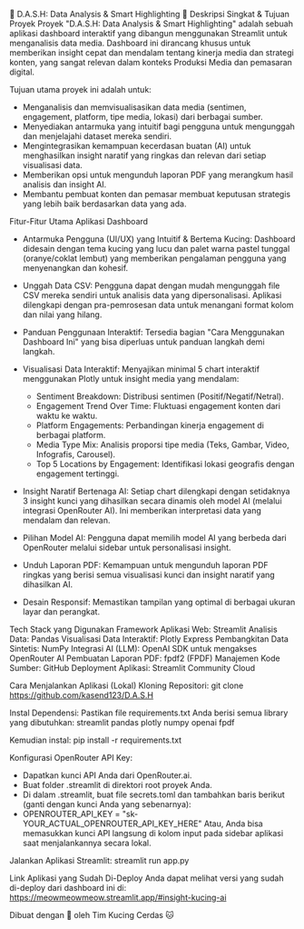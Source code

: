 🐾 D.A.S.H: Data Analysis & Smart Highlighting 🐾
Deskripsi Singkat & Tujuan Proyek
Proyek "D.A.S.H: Data Analysis & Smart Highlighting" adalah sebuah aplikasi dashboard interaktif yang dibangun menggunakan Streamlit untuk menganalisis data media. Dashboard ini dirancang khusus untuk memberikan insight cepat dan mendalam tentang kinerja media dan strategi konten, yang sangat relevan dalam konteks Produksi Media dan pemasaran digital.

Tujuan utama proyek ini adalah untuk:
- Menganalisis dan memvisualisasikan data media (sentimen, engagement, platform, tipe media, lokasi) dari berbagai sumber.
- Menyediakan antarmuka yang intuitif bagi pengguna untuk mengunggah dan menjelajahi dataset mereka sendiri.
- Mengintegrasikan kemampuan kecerdasan buatan (AI) untuk menghasilkan insight naratif yang ringkas dan relevan dari setiap visualisasi data.
- Memberikan opsi untuk mengunduh laporan PDF yang merangkum hasil analisis dan insight AI.
- Membantu pembuat konten dan pemasar membuat keputusan strategis yang lebih baik berdasarkan data yang ada.

Fitur-Fitur Utama Aplikasi Dashboard
- Antarmuka Pengguna (UI/UX) yang Intuitif & Bertema Kucing: Dashboard didesain dengan tema kucing yang lucu dan palet warna pastel tunggal (oranye/coklat lembut) yang memberikan pengalaman pengguna yang menyenangkan dan kohesif.
- Unggah Data CSV: Pengguna dapat dengan mudah mengunggah file CSV mereka sendiri untuk analisis data yang dipersonalisasi. Aplikasi dilengkapi dengan pra-pemrosesan data untuk menangani format kolom dan nilai yang hilang.
- Panduan Penggunaan Interaktif: Tersedia bagian "Cara Menggunakan Dashboard Ini" yang bisa diperluas untuk panduan langkah demi langkah.
- Visualisasi Data Interaktif: Menyajikan minimal 5 chart interaktif menggunakan Plotly untuk insight media yang mendalam:

  - Sentiment Breakdown: Distribusi sentimen (Positif/Negatif/Netral).
  - Engagement Trend Over Time: Fluktuasi engagement konten dari waktu ke waktu.
  - Platform Engagements: Perbandingan kinerja engagement di berbagai platform.
  - Media Type Mix: Analisis proporsi tipe media (Teks, Gambar, Video, Infografis, Carousel).
  - Top 5 Locations by Engagement: Identifikasi lokasi geografis dengan engagement tertinggi.
    
- Insight Naratif Bertenaga AI: Setiap chart dilengkapi dengan setidaknya 3 insight kunci yang dihasilkan secara dinamis oleh model AI (melalui integrasi OpenRouter AI). Ini memberikan interpretasi data yang mendalam dan relevan.
- Pilihan Model AI: Pengguna dapat memilih model AI yang berbeda dari OpenRouter melalui sidebar untuk personalisasi insight.
- Unduh Laporan PDF: Kemampuan untuk mengunduh laporan PDF ringkas yang berisi semua visualisasi kunci dan insight naratif yang dihasilkan AI.
- Desain Responsif: Memastikan tampilan yang optimal di berbagai ukuran layar dan perangkat.

Tech Stack yang Digunakan
Framework Aplikasi Web: Streamlit
Analisis Data: Pandas
Visualisasi Data Interaktif: Plotly Express
Pembangkitan Data Sintetis: NumPy
Integrasi AI (LLM): OpenAI SDK untuk mengakses OpenRouter AI
Pembuatan Laporan PDF: fpdf2 (FPDF)
Manajemen Kode Sumber: GitHub
Deployment Aplikasi: Streamlit Community Cloud

Cara Menjalankan Aplikasi (Lokal)
Kloning Repositori:
git clone https://github.com/kasend123/D.A.S.H

Instal Dependensi:
Pastikan file requirements.txt Anda berisi semua library yang dibutuhkan:
streamlit
pandas
plotly
numpy
openai
fpdf

Kemudian instal:
pip install -r requirements.txt

Konfigurasi OpenRouter API Key:
- Dapatkan kunci API Anda dari OpenRouter.ai.
- Buat folder .streamlit di direktori root proyek Anda.
- Di dalam .streamlit, buat file secrets.toml dan tambahkan baris berikut (ganti dengan kunci Anda yang sebenarnya):
- OPENROUTER_API_KEY = "sk-YOUR_ACTUAL_OPENROUTER_API_KEY_HERE" Atau, Anda bisa memasukkan kunci API langsung di kolom input pada sidebar aplikasi saat menjalankannya secara lokal.

Jalankan Aplikasi Streamlit:
streamlit run app.py

Link Aplikasi yang Sudah Di-Deploy
Anda dapat melihat versi yang sudah di-deploy dari dashboard ini di:
https://meowmeowmeow.streamlit.app/#insight-kucing-ai

Dibuat dengan 💖 oleh Tim Kucing Cerdas 🐱
